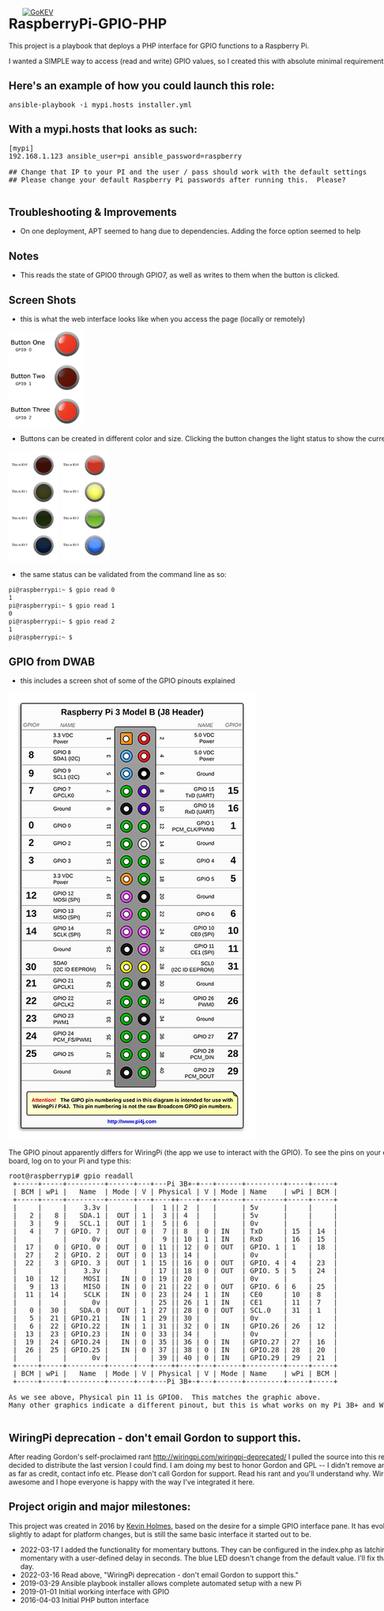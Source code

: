 [![GoKEV](http://GoKEV.com/GoKEV200.png)](http://GoKEV.com/)

<div style="position: absolute; top: 40px; left: 200px;">

# RaspberryPi-GPIO-PHP

This project is a playbook that deploys a PHP interface for GPIO functions to a Raspberry Pi.

I wanted a SIMPLE way to access (read and write) GPIO values, so I created this with absolute minimal requirements.

## Here's an example of how you could launch this role:
<pre>
ansible-playbook -i mypi.hosts installer.yml
</pre>

## With a mypi.hosts that looks as such:

<pre>
[mypi]
192.168.1.123 ansible_user=pi ansible_password=raspberry

## Change that IP to your PI and the user / pass should work with the default settings
## Please change your default Raspberry Pi passwords after running this.  Please?

</pre>

## Troubleshooting & Improvements

  - On one deployment, APT seemed to hang due to dependencies.  Adding the force option seemed to help

## Notes

  - This reads the state of GPIO0 through GPIO7, as well as writes to them when the button is clicked.


## Screen Shots

  - this is what the web interface looks like when you access the page (locally or remotely)

<img src="https://github.com/GoKEV/RaspberryPi-GPIO-PHP/blob/master/files/html/images/GPIO-indexpage.png?raw=true" width="150"><br>
  
  - Buttons can be created in different color and size.  Clicking the button changes the light status to show the current state.
  
<img src="https://raw.githubusercontent.com/GoKEV/RaspberryPi-GPIO-PHP/master/files/buttons_off.png" width="100">
<img src="https://raw.githubusercontent.com/GoKEV/RaspberryPi-GPIO-PHP/master/files/buttons_on.png" width="100"><br>

  - the same status can be validated from the command line as so:
```
pi@raspberrypi:~ $ gpio read 0
1
pi@raspberrypi:~ $ gpio read 1
0
pi@raspberrypi:~ $ gpio read 2
1
pi@raspberrypi:~ $ 
```

## GPIO from DWAB

  - this includes a screen shot of some of the GPIO pinouts explained

![RaspberryPiPinout.png](files/RaspberryPiPinout.png?raw=true "RaspberryPiPinout.png")

The GPIO pinout apparently differs for WiringPi (the app we use to interact with the GPIO).
To see the pins on your exact board, log on to your Pi and type this:

<pre>
root@raspberrypi# gpio readall
 +-----+-----+---------+------+---+---Pi 3B+-+---+------+---------+-----+-----+
 | BCM | wPi |   Name  | Mode | V | Physical | V | Mode | Name    | wPi | BCM |
 +-----+-----+---------+------+---+----++----+---+------+---------+-----+-----+
 |     |     |    3.3v |      |   |  1 || 2  |   |      | 5v      |     |     |
 |   2 |   8 |   SDA.1 |  OUT | 1 |  3 || 4  |   |      | 5v      |     |     |
 |   3 |   9 |   SCL.1 |  OUT | 1 |  5 || 6  |   |      | 0v      |     |     |
 |   4 |   7 | GPIO. 7 |  OUT | 0 |  7 || 8  | 0 | IN   | TxD     | 15  | 14  |
 |     |     |      0v |      |   |  9 || 10 | 1 | IN   | RxD     | 16  | 15  |
 |  17 |   0 | GPIO. 0 |  OUT | 0 | 11 || 12 | 0 | OUT  | GPIO. 1 | 1   | 18  |
 |  27 |   2 | GPIO. 2 |  OUT | 0 | 13 || 14 |   |      | 0v      |     |     |
 |  22 |   3 | GPIO. 3 |  OUT | 1 | 15 || 16 | 0 | OUT  | GPIO. 4 | 4   | 23  |
 |     |     |    3.3v |      |   | 17 || 18 | 0 | OUT  | GPIO. 5 | 5   | 24  |
 |  10 |  12 |    MOSI |   IN | 0 | 19 || 20 |   |      | 0v      |     |     |
 |   9 |  13 |    MISO |   IN | 0 | 21 || 22 | 0 | OUT  | GPIO. 6 | 6   | 25  |
 |  11 |  14 |    SCLK |   IN | 0 | 23 || 24 | 1 | IN   | CE0     | 10  | 8   |
 |     |     |      0v |      |   | 25 || 26 | 1 | IN   | CE1     | 11  | 7   |
 |   0 |  30 |   SDA.0 |  OUT | 1 | 27 || 28 | 0 | OUT  | SCL.0   | 31  | 1   |
 |   5 |  21 | GPIO.21 |   IN | 1 | 29 || 30 |   |      | 0v      |     |     |
 |   6 |  22 | GPIO.22 |   IN | 1 | 31 || 32 | 0 | IN   | GPIO.26 | 26  | 12  |
 |  13 |  23 | GPIO.23 |   IN | 0 | 33 || 34 |   |      | 0v      |     |     |
 |  19 |  24 | GPIO.24 |   IN | 0 | 35 || 36 | 0 | IN   | GPIO.27 | 27  | 16  |
 |  26 |  25 | GPIO.25 |   IN | 0 | 37 || 38 | 0 | IN   | GPIO.28 | 28  | 20  |
 |     |     |      0v |      |   | 39 || 40 | 0 | IN   | GPIO.29 | 29  | 21  |
 +-----+-----+---------+------+---+----++----+---+------+---------+-----+-----+
 | BCM | wPi |   Name  | Mode | V | Physical | V | Mode | Name    | wPi | BCM |
 +-----+-----+---------+------+---+---Pi 3B+-+---+------+---------+-----+-----+

As we see above, Physical pin 11 is GPIO0.  This matches the graphic above.
Many other graphics indicate a different pinout, but this is what works on my Pi 3B+ and WiringPi

</pre>



## WiringPi deprecation - don't email Gordon to support this.

After reading Gordon's self-proclaimed rant http://wiringpi.com/wiringpi-deprecated/ I pulled the source into this repo and decided to distribute the last version I could find.  I am doing my best to honor Gordon and GPL -- I didn't remove anything as far as credit, contact info etc.  Please don't call Gordon for support.  Read his rant and you'll understand why.  WiringPi is awesome and I hope everyone is happy with the way I've integrated it here.


## Project origin and major milestones:

This project was created in 2016 by [Kevin Holmes](http://GoKEV.com/), based on the desire for a simple GPIO interface pane.  It has evolved slightly to adapt for platform changes, but is still the same basic interface it started out to be.

- 2022-03-17  I added the functionality for momentary buttons.  They can be configured in the index.php as latching or momentary with a user-defined delay in seconds.  The blue LED doesn't change from the default value.  I'll fix that some day.
- 2022-03-16  Read above, "WiringPi deprecation - don't email Gordon to support this."
- 2019-03-29  Ansible playbook installer allows complete automated setup with a new Pi
- 2019-01-01  Initial working interface with GPIO
- 2016-04-03  Initial PHP button interface
